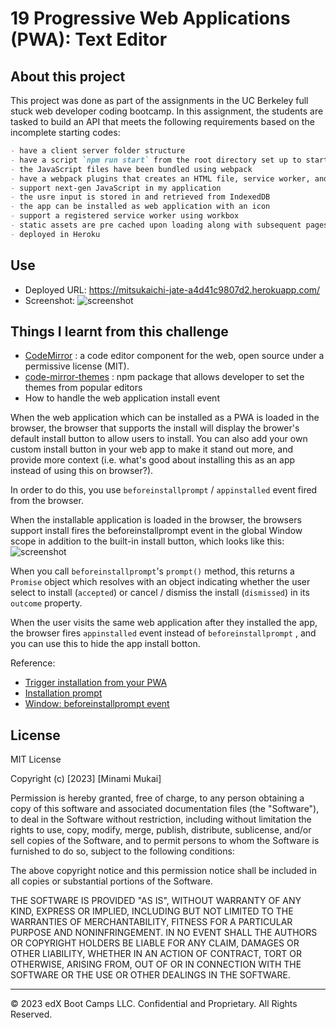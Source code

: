# 19 Progressive Web Applications (PWA): Text Editor

## About this project

This project was done as part of the assignments in the UC Berkeley full stuck web developer coding bootcamp. In this assignment, the students are tasked to build an API that meets the following requirements based on the incomplete starting codes:

```md
- have a client server folder structure
- have a script `npm run start` from the root directory set up to start up the backend and serve the client
- the JavaScript files have been bundled using webpack
- have a webpack plugins that creates an HTML file, service worker, and a manifest file
- support next-gen JavaScript in my application
- the usre input is stored in and retrieved from IndexedDB 
- the app can be installed as web application with an icon
- support a registered service worker using workbox
- static assets are pre cached upon loading along with subsequent pages and static assets
- deployed in Heroku
```

## Use

- Deployed URL: https://mitsukaichi-jate-a4d41c9807d2.herokuapp.com/
- Screenshot: ![screenshot](https://github.com/mitsukaichi/pwa-text-editor/assets/45612744/0782b423-5326-4939-83e0-cfd07fbc19e4)

## Things I learnt from this challenge

- [CodeMirror](https://codemirror.net/) : a code editor component for the web, open source under a permissive license (MIT).
- [code-mirror-themes](https://github.com/FarhadG/code-mirror-themes#readme) : npm package that allows developer to set the themes from popular editors
- How to handle the web application install event

When the web application which can be installed as a PWA is loaded in the browser, the browser that supports the install will display the brower's default install button to allow users to install. You can also add your own custom install button in your web app to make it stand out more, and provide more context (i.e. what's good about installing this as an app instead of using this on browser?).

In order to do this, you use `beforeinstallprompt` / `appinstalled` event fired from the browser.

When the installable application is loaded in the browser, the browsers support install fires the beforeinstallprompt event in the global Window scope in addition to the built-in install button, which looks like this: 
![screenshot](https://github.com/mitsukaichi/pwa-text-editor/assets/45612744/476dd065-7ccd-4df4-b1a7-3a1903bc00dd)

When you call `beforeinstallprompt`'s `prompt()` method, this returns a `Promise` object which resolves with an object indicating whether the user select to install (`accepted`) or cancel / dismiss the install (`dismissed`) in its `outcome` property.

When the user visits the same web application after they installed the app, the browser fires `appinstalled` event instead of `beforeinstallprompt` , and you can use this to hide the app install botton.

Reference: 

- [Trigger installation from your PWA](https://developer.mozilla.org/en-US/docs/Web/Progressive_web_apps/How_to/Trigger_install_prompt)
- [Installation prompt](https://web.dev/learn/pwa/installation-prompt)
- [Window: beforeinstallprompt event](https://developer.mozilla.org/en-US/docs/Web/API/Window/beforeinstallprompt_event)

## License
MIT License

Copyright (c) [2023] [Minami Mukai]

Permission is hereby granted, free of charge, to any person obtaining a copy of this software and associated documentation files (the "Software"), to deal in the Software without restriction, including without limitation the rights to use, copy, modify, merge, publish, distribute, sublicense, and/or sell copies of the Software, and to permit persons to whom the Software is furnished to do so, subject to the following conditions:

The above copyright notice and this permission notice shall be included in all copies or substantial portions of the Software.

THE SOFTWARE IS PROVIDED "AS IS", WITHOUT WARRANTY OF ANY KIND, EXPRESS OR IMPLIED, INCLUDING BUT NOT LIMITED TO THE WARRANTIES OF MERCHANTABILITY, FITNESS FOR A PARTICULAR PURPOSE AND NONINFRINGEMENT. IN NO EVENT SHALL THE AUTHORS OR COPYRIGHT HOLDERS BE LIABLE FOR ANY CLAIM, DAMAGES OR OTHER LIABILITY, WHETHER IN AN ACTION OF CONTRACT, TORT OR OTHERWISE, ARISING FROM, OUT OF OR IN CONNECTION WITH THE SOFTWARE OR THE USE OR OTHER DEALINGS IN THE SOFTWARE.

- - -
© 2023 edX Boot Camps LLC. Confidential and Proprietary. All Rights Reserved.
